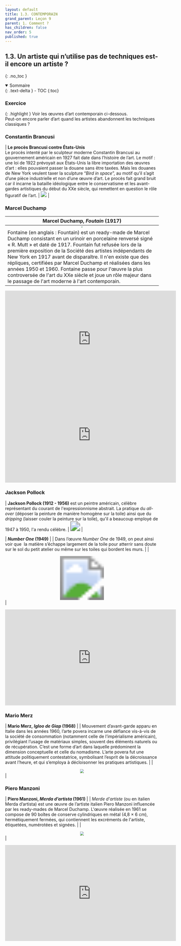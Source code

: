 ```yaml
---
layout: default
title: 1.3. CONTEMPORAIN
grand_parent: Leçon 9
parent: 1. Comment ?
has_children: false
nav_order: 5
published: true
---
```

## 1.3. Un artiste qui n’utilise pas de techniques est-il encore un artiste ?
{: .no_toc }

<details open markdown="block">
  <summary>
    Sommaire
  </summary>
  {: .text-delta }
- TOC
{:toc}
</details>

### Exercice 

{: .highlight }
Voir les œuvres d’art contemporain ci-dessous.  
Peut-on encore parler d’art quand les artistes abandonnent les techniques classiques ?

### Constantin Brancusi

| **Le procès Brancusi contre États-Unis**  <br> Le procès intenté par le sculpteur moderne Constantin Brancusi au gouvernement américain en 1927 fait date dans l’histoire de l’art. Le motif : une loi de 1922 prévoyait aux États-Unis la libre importation des œuvres d’art : elles pouvaient passer la douane sans être taxées. Mais les douanes de New York veulent taxer la sculpture “*Bird in space*”, au motif qu’il s’agit d’une pièce industrielle et non d’une œuvre d’art. Le procès fait grand bruit car il incarne la bataille idéologique entre le conservatisme et les avant-gardes artistiques du début du XXe siècle, qui remettent en question le rôle figuratif de l’art.  |  <a href="../../assets/img/art/brancusi-bird.jpg" target="_blank"><img src="../../assets/img/art/brancusi-bird.jpg" style="zoom:120%;" /></a>   |



### Marcel Duchamp

| **Marcel Duchamp, *Foutain* (1917)**     |
|------|
| <center><a href="../../assets/img/art/duchamp-fontaine.jpg" target="_blank"><img src="../../assets/img/art/duchamp-fontaine.jpg" style="zoom:30%;" /></a></center>    | 
| Fontaine (en anglais : Fountain) est un ready-made de Marcel Duchamp consistant en un urinoir en porcelaine renversé signé « R. Mutt » et daté de 1917. Fountain fut refusée lors de la première exposition de la Société des artistes indépendants de New York en 1917 avant de disparaître. Il n'en existe que des répliques, certifiées par Marcel Duchamp et réalisées dans les années 1950 et 1960. Fontaine passe pour l'œuvre la plus controversée de l'art du XXe siècle et joue un rôle majeur dans le passage de l'art moderne à l'art contemporain. |

<iframe width="560" height="315" src="https://www.youtube.com/embed/45nChbhuOJs?si=_w4smDBYk9kJAJ48" title="YouTube video player" frameborder="0" allow="accelerometer; autoplay; clipboard-write; encrypted-media; gyroscope; picture-in-picture; web-share" referrerpolicy="strict-origin-when-cross-origin" allowfullscreen></iframe>

<iframe width="560" height="315" src="https://www.youtube.com/embed/KKDgFpSkj6I?si=xzwugHNSFDfWXenQ" title="YouTube video player" frameborder="0" allow="accelerometer; autoplay; clipboard-write; encrypted-media; gyroscope; picture-in-picture; web-share" referrerpolicy="strict-origin-when-cross-origin" allowfullscreen></iframe>

### Jackson Pollock




| **Jackson Pollock (1912 - 1956)** est un peintre américain, célèbre représentant du courant de l'expressionnisme abstrait. La pratique du _all-over_ (déposer la peinture de manière homogène sur la toile) ainsi que du *dripping* (laisser couler la peinture sur la toile), qu'il a beaucoup employé de 1947 à 1950, l'a rendu célèbre.  | <a href="../../assets/img/art/pollock.jpeg" target="_blank"><img src="../../assets/img/art/pollock.jpeg" style="zoom:200%;" /></a>  | 


| ***Number One* (1949)**   |
|  Dans l’œuvre *Number One* de 1949, on peut ainsi voir que  la matière s’échappe largement de la toile pour atterrir sans doute sur le sol du petit atelier ou même sur les toiles qui bordent les murs.  |
| <center><a href="../../assets/img/art/pollocke-number-one.webp" target="_blank"><img src="../../assets/img/art/pollocke-number-one.webp" style="zoom:900%;" /></a></center>   |



<iframe width="560" height="315" src="https://www.youtube.com/embed/hHZkKch9k6A?si=qwLIy5P0tiKw9SSu" title="YouTube video player" frameborder="0" allow="accelerometer; autoplay; clipboard-write; encrypted-media; gyroscope; picture-in-picture; web-share" referrerpolicy="strict-origin-when-cross-origin" allowfullscreen></iframe>

### Mario Merz

| **Mario Merz, _Igloo de Giap_ (1968)**     | 
|  Mouvement d’avant-garde apparu en Italie dans les années 1960, l’arte povera incarne une défiance vis-à-vis de la société de consommation (notamment celle de l’impérialisme américain), privilégiant l’usage de matériaux simples, souvent des éléments naturels ou de récupération. C’est une forme d’art dans laquelle prédominent la dimension conceptuelle et celle du nomadisme. L’arte povera fut une attitude politiquement contestatrice, symbolisant l’esprit de la décroissance avant l’heure, et qui s’employa à décloisonner les pratiques artistiques.  |
|  <center><a href="../../assets/img/art/merz-igloo.jpeg" target="_blank"><img src="../../assets/img/art/merz-igloo.jpeg" style="zoom:80%;" /></a></center>     |



### Piero Manzoni

|  **Piero Manzoni, *Merda d’artista* (1961)**     |
|  *Merde d'artiste* (ou en italien Merda d’artista) est une œuvre de l’artiste italien Piero Manzoni influencée par les ready-mades de Marcel Duchamp. L'œuvre réalisée en 1961 se compose de 90 boîtes de conserve cylindriques en métal (4,8 × 6 cm), hermétiquement fermées, qui contiennent les excréments de l'artiste, étiquetées, numérotées et signées. |
|   <center><a href="../../assets/img/art/manzoni-merda.png" target="_blank"><img src="../../assets/img/art/manzoni-merda.png" style="zoom:80%;" /></a></center>  |

 

<iframe width="560" height="315" src="https://www.youtube.com/embed/TvF_AFr7UK0?si=Z2U_iEZpHMVTWbUM" title="YouTube video player" frameborder="0" allow="accelerometer; autoplay; clipboard-write; encrypted-media; gyroscope; picture-in-picture; web-share" referrerpolicy="strict-origin-when-cross-origin" allowfullscreen></iframe>



